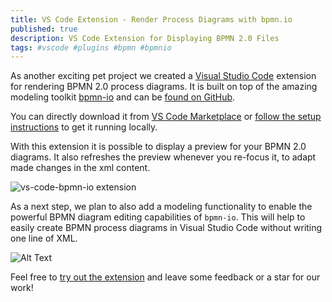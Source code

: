 ```yaml
---
title: VS Code Extension - Render Process Diagrams with bpmn.io
published: true
description: VS Code Extension for Displaying BPMN 2.0 Files
tags: #vscode #plugins #bpmn #bpmnio
---
```


As another exciting pet project we created a [Visual Studio Code](https://code.visualstudio.com/) extension for rendering BPMN 2.0 process diagrams. It is built on top of the amazing modeling toolkit [bpmn-io](https://bpmn.io/) and can be [found on GitHub](https://github.com/pinussilvestrus/vs-code-bpmn-i). 

You can directly download it from [VS Code Marketplace](https://marketplace.visualstudio.com/items?itemName=salaboy.vs-code-bpmn-io) or [follow the setup instructions](https://github.com/pinussilvestrus/vs-code-bpmn-io#development-setup) to get it running locally. 

With this extension it is possible to display a preview for your BPMN 2.0 diagrams. It also refreshes the preview whenever you re-focus it, to adapt made changes in the xml content. 

![vs-code-bpmn-io extension](https://thepracticaldev.s3.amazonaws.com/i/biyef5hjcnorlng8bs22.gif)

As a next step, we plan to also add a modeling functionality to enable the powerful BPMN diagram editing capabilities of `bpmn-io`. This will help to easily create BPMN process diagrams in Visual Studio Code without writing one line of XML.

![Alt Text](https://thepracticaldev.s3.amazonaws.com/i/8v7asjbntdzgfawt02l7.gif)

Feel free to [try out the extension](https://github.com/pinussilvestrus/vs-code-bpmn-i) and leave some feedback or a star for our work!

